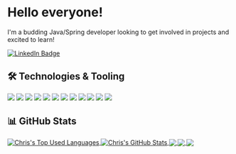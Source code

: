<!-- Special thanks to Martin Heinz https://github.com/MartinHeinz for writing an excellent article for those looking to improve their GitHub profile README.md: https://towardsdatascience.com/build-a-stunning-readme-for-your-github-profile-9b80434fe5d7 -->

# Hello everyone!

I'm a budding Java/Spring developer looking to get involved in projects and excited to learn!
 
<a href="https://www.linkedin.com/in/christopher-hilborne">
  <img src="https://img.shields.io/badge/LinkedIn-blue?style=plastic&logo=linkedin&labelColor=blue" alt="LinkedIn Badge">
</a>

## &#x1f6e0; Technologies & Tooling

![](https://img.shields.io/badge/OS-Linux-informational?style=flat&logo=linux&logoColor=white&color=2f80ed)
![](https://img.shields.io/badge/Language-Java-informational?style=flat&logo=java&logoColor=white&color=2f80ed)
![](https://img.shields.io/badge/Language-JavaScript-informational?style=flat&logo=javascript&logoColor=white&color=2f80ed)
![](https://img.shields.io/badge/Framework-Spring-informational?style=flat&logo=spring&logoColor=white&color=2f80ed)
![](https://img.shields.io/badge/Framework-React-informational?style=flat&logo=react&logoColor=white&color=2f80ed)
![](https://img.shields.io/badge/ORM-Hibernate-informational?style=flat&logo=spring&logoColor=white&color=2f80ed)
![](https://img.shields.io/badge/NoSQL-MongoDB-informational?style=flat&logo=mongodb&logoColor=white&color=2f80ed)
![](https://img.shields.io/badge/SQL-SQLite-informational?style=flat&logo=sqlite&logoColor=white&color=2f80ed)
![](https://img.shields.io/badge/Tool-Docker-informational?style=flat&logo=docker&logoColor=white&color=2f80ed)
![](https://img.shields.io/badge/Tool-Prometheus-informational?style=flat&logo=prometheus&logoColor=white&color=2f80ed)
![](https://img.shields.io/badge/Tool-Postman-informational?style=flat&logo=postman&logoColor=white&color=2f80ed)
![](https://img.shields.io/badge/IDE-IntelliJ_IDEA-informational?style=flat&logo=intellij-idea&logoColor=white&color=2f80ed)

## &#x1f4ca; GitHub Stats

<a href="https://github.com/ChrisHilborne">
  <img align="center" src="https://github-readme-stats.vercel.app/api/top-langs/?username=ChrisHilborne&hide=html,css&langs_count=4" alt="Chris's Top Used Languages" />
</a>
<a href="https://github.com/ChrisHilborne">
  <img align="center" src="https://github-readme-stats.vercel.app/api?username=ChrisHilborne&custom_title=Stats&hide=stars&show_icons=true&count_private=true&" alt="Chris's GitHub Stats" />
</a>
<a href="https://github.com/ChrisHilborne/Madrid-Covid-Radar">
  <img align="center" src="https://github-readme-stats.vercel.app/api/pin/?username=ChrisHilborne&repo=Madrid-Covid-Radar" />
</a>
<a href="https://github.com/ChrisHilborne/to-do-api">
  <img align="center" src="https://github-readme-stats.vercel.app/api/pin/?username=ChrisHilborne&repo=to-do-api" />
</a>
<a href="https://github.com/ChrisHilborne/Madrid-Covid-Radar-Frontend">
  <img align="center" src="https://github-readme-stats.vercel.app/api/pin/?username=ChrisHilborne&repo=Madrid-Covid-Radar-Frontend" />
</a>
